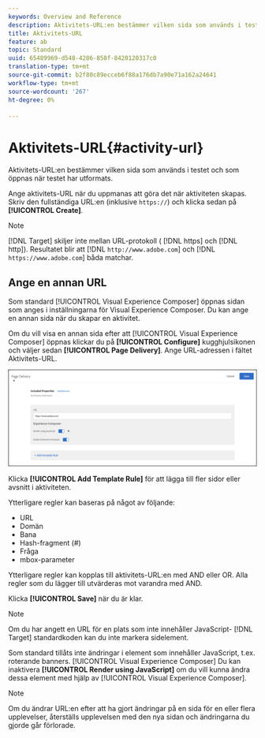 ```yaml
---
keywords: Overview and Reference
description: Aktivitets-URL:en bestämmer vilken sida som används i testet och som öppnas när testet har utformats.
title: Aktivitets-URL
feature: ab
topic: Standard
uuid: 65489969-d548-4286-858f-8420120317c0
translation-type: tm+mt
source-git-commit: b2f80c89ecceb6f88a176db7a90e71a162a24641
workflow-type: tm+mt
source-wordcount: '267'
ht-degree: 0%

---
```



# Aktivitets-URL{#activity-url}

Aktivitets-URL:en bestämmer vilken sida som används i testet och som öppnas när testet har utformats.

Ange aktivitets-URL när du uppmanas att göra det när aktiviteten skapas. Skriv den fullständiga URL:en (inklusive `https://`) och klicka sedan på **[!UICONTROL Create]**.

>[!NOTE]
>
>[!DNL Target] skiljer inte mellan URL-protokoll ( [!DNL https] och [!DNL http]). Resultatet blir att [!DNL `http://www.adobe.com`] och [!DNL `https://www.adobe.com`] båda matchar.

## Ange en annan URL

Som standard [!UICONTROL Visual Experience Composer] öppnas sidan som anges i inställningarna för [](/help/administrating-target/visual-experience-composer-set-up.md)Visual Experience Composer. Du kan ange en annan sida när du skapar en aktivitet.

Om du vill visa en annan sida efter att [!UICONTROL Visual Experience Composer] öppnas klickar du på **[!UICONTROL Configure]** kugghjulsikonen och väljer sedan **[!UICONTROL Page Delivery]**. Ange URL-adressen i fältet Aktivitets-URL.

![Dialogrutan Sidleverans](/help/c-activities/t-test-ab/t-test-create-ab/assets/url-config-new.png)

Klicka **[!UICONTROL Add Template Rule]** för att lägga till fler sidor eller avsnitt i aktiviteten.

Ytterligare regler kan baseras på något av följande:

* URL
* Domän
* Bana
* Hash-fragment (#)
* Fråga
* mbox-parameter

Ytterligare regler kan kopplas till aktivitets-URL:en med AND eller OR. Alla regler som du lägger till utvärderas mot varandra med AND.

Klicka **[!UICONTROL Save]** när du är klar.

>[!NOTE]
>
>Om du har angett en URL för en plats som inte innehåller JavaScript- [!DNL Target] standardkoden kan du inte markera sidelement.

Som standard tillåts inte ändringar i element som innehåller JavaScript, t.ex. roterande banners. [!UICONTROL Visual Experience Composer] Du kan inaktivera **[!UICONTROL Render using JavaScript]** om du vill kunna ändra dessa element med hjälp av [!UICONTROL Visual Experience Composer].

>[!NOTE]
>
>Om du ändrar URL:en efter att ha gjort ändringar på en sida för en eller flera upplevelser, återställs upplevelsen med den nya sidan och ändringarna du gjorde går förlorade.

